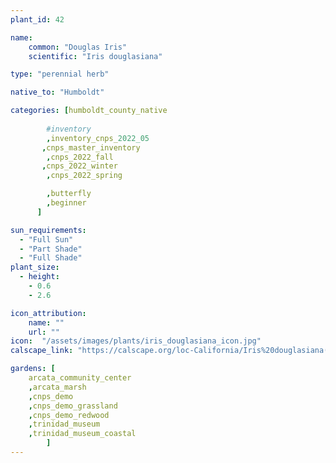 ```yaml
---
plant_id: 42

name: 
    common: "Douglas Iris" 
    scientific: "Iris douglasiana"  

type: "perennial herb"

native_to: "Humboldt"

categories: [humboldt_county_native
        
        #inventory 
        ,inventory_cnps_2022_05
       ,cnps_master_inventory
        ,cnps_2022_fall
       ,cnps_2022_winter
        ,cnps_2022_spring

        ,butterfly
        ,beginner
      ]

sun_requirements:
  - "Full Sun"
  - "Part Shade"
  - "Full Shade"
plant_size:
  - height: 
    - 0.6
    - 2.6

icon_attribution: 
    name: ""
    url: ""
icon:  "/assets/images/plants/iris_douglasiana_icon.jpg"
calscape_link: "https://calscape.org/loc-California/Iris%20douglasiana(%20)"

gardens: [ 
    arcata_community_center
    ,arcata_marsh
    ,cnps_demo
    ,cnps_demo_grassland
    ,cnps_demo_redwood
    ,trinidad_museum
    ,trinidad_museum_coastal
        ]
---
```


